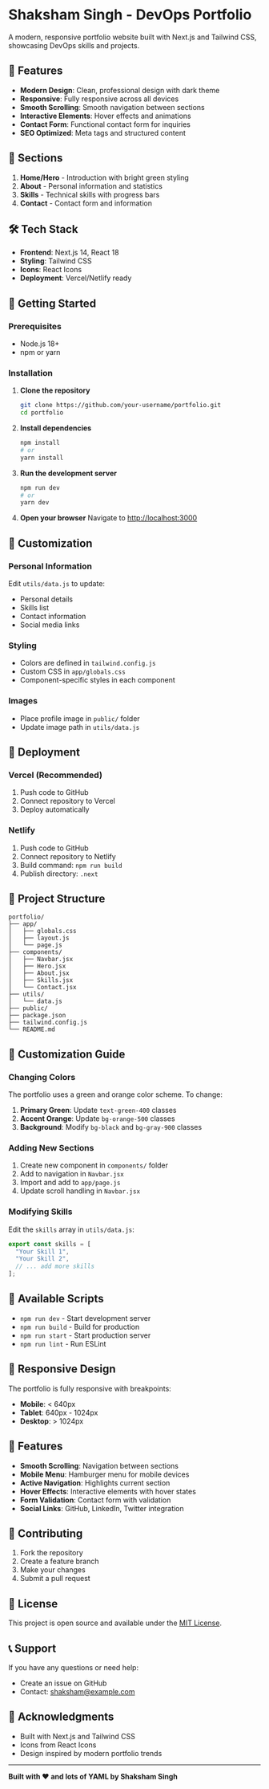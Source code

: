 # Shaksham Singh - DevOps Portfolio

A modern, responsive portfolio website built with Next.js and Tailwind CSS, showcasing DevOps skills and projects.

## 🚀 Features

- **Modern Design**: Clean, professional design with dark theme
- **Responsive**: Fully responsive across all devices
- **Smooth Scrolling**: Smooth navigation between sections
- **Interactive Elements**: Hover effects and animations
- **Contact Form**: Functional contact form for inquiries
- **SEO Optimized**: Meta tags and structured content

## 📱 Sections

1. **Home/Hero** - Introduction with bright green styling
2. **About** - Personal information and statistics
3. **Skills** - Technical skills with progress bars
4. **Contact** - Contact form and information

## 🛠️ Tech Stack

- **Frontend**: Next.js 14, React 18
- **Styling**: Tailwind CSS
- **Icons**: React Icons
- **Deployment**: Vercel/Netlify ready

## 🚀 Getting Started

### Prerequisites

- Node.js 18+ 
- npm or yarn

### Installation

1. **Clone the repository**
   ```bash
   git clone https://github.com/your-username/portfolio.git
   cd portfolio
   ```

2. **Install dependencies**
   ```bash
   npm install
   # or
   yarn install
   ```

3. **Run the development server**
   ```bash
   npm run dev
   # or
   yarn dev
   ```

4. **Open your browser**
   Navigate to [http://localhost:3000](http://localhost:3000)

## 📝 Customization

### Personal Information
Edit `utils/data.js` to update:
- Personal details
- Skills list
- Contact information
- Social media links

### Styling
- Colors are defined in `tailwind.config.js`
- Custom CSS in `app/globals.css`
- Component-specific styles in each component

### Images
- Place profile image in `public/` folder
- Update image path in `utils/data.js`

## 🚀 Deployment

### Vercel (Recommended)
1. Push code to GitHub
2. Connect repository to Vercel
3. Deploy automatically

### Netlify
1. Push code to GitHub
2. Connect repository to Netlify
3. Build command: `npm run build`
4. Publish directory: `.next`

## 📁 Project Structure

```
portfolio/
├── app/
│   ├── globals.css
│   ├── layout.js
│   └── page.js
├── components/
│   ├── Navbar.jsx
│   ├── Hero.jsx
│   ├── About.jsx
│   ├── Skills.jsx
│   └── Contact.jsx
├── utils/
│   └── data.js
├── public/
├── package.json
├── tailwind.config.js
└── README.md
```

## 🎨 Customization Guide

### Changing Colors
The portfolio uses a green and orange color scheme. To change:

1. **Primary Green**: Update `text-green-400` classes
2. **Accent Orange**: Update `bg-orange-500` classes
3. **Background**: Modify `bg-black` and `bg-gray-900` classes

### Adding New Sections
1. Create new component in `components/` folder
2. Add to navigation in `Navbar.jsx`
3. Import and add to `app/page.js`
4. Update scroll handling in `Navbar.jsx`

### Modifying Skills
Edit the `skills` array in `utils/data.js`:
```javascript
export const skills = [
  "Your Skill 1",
  "Your Skill 2",
  // ... add more skills
];
```

## 🔧 Available Scripts

- `npm run dev` - Start development server
- `npm run build` - Build for production
- `npm run start` - Start production server
- `npm run lint` - Run ESLint

## 📱 Responsive Design

The portfolio is fully responsive with breakpoints:
- **Mobile**: < 640px
- **Tablet**: 640px - 1024px  
- **Desktop**: > 1024px

## 🌟 Features

- **Smooth Scrolling**: Navigation between sections
- **Mobile Menu**: Hamburger menu for mobile devices
- **Active Navigation**: Highlights current section
- **Hover Effects**: Interactive elements with hover states
- **Form Validation**: Contact form with validation
- **Social Links**: GitHub, LinkedIn, Twitter integration

## 🤝 Contributing

1. Fork the repository
2. Create a feature branch
3. Make your changes
4. Submit a pull request

## 📄 License

This project is open source and available under the [MIT License](LICENSE).

## 📞 Support

If you have any questions or need help:
- Create an issue on GitHub
- Contact: shaksham@example.com

## 🙏 Acknowledgments

- Built with Next.js and Tailwind CSS
- Icons from React Icons
- Design inspired by modern portfolio trends

---

**Built with ❤️ and lots of YAML by Shaksham Singh**
